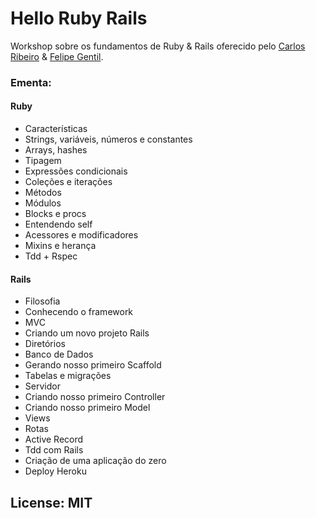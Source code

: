 # Hello Ruby Rails
Workshop sobre os fundamentos de Ruby &amp; Rails oferecido pelo [Carlos Ribeiro]() & [Felipe Gentil]().

### Ementa:


#### Ruby
- Características
- Strings, variáveis, números e constantes
- Arrays, hashes
- Tipagem
- Expressões condicionais
- Coleções e iterações
- Métodos
- Módulos
- Blocks e procs
- Entendendo self
- Acessores e modificadores
- Mixins e herança
- Tdd + Rspec

#### Rails
- Filosofia
- Conhecendo o framework
- MVC
- Criando um novo projeto Rails
- Diretórios
- Banco de Dados
- Gerando nosso primeiro Scaffold
- Tabelas e migrações
- Servidor
- Criando nosso primeiro Controller
- Criando nosso primeiro Model
- Views
- Rotas
- Active Record
- Tdd com Rails
- Criação de uma aplicação do zero
- Deploy Heroku

## License: MIT
